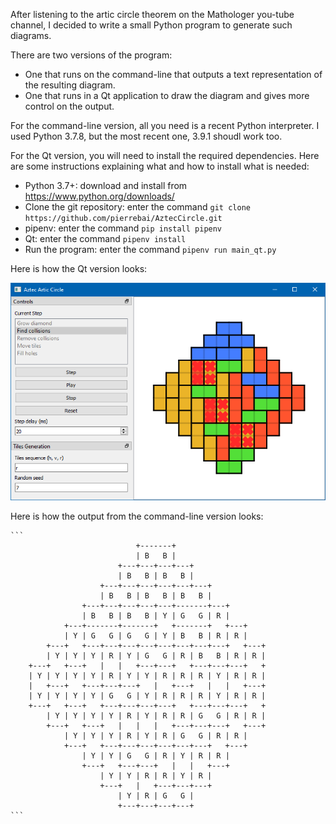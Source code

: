 After listening to the artic circle theorem on the Mathologer you-tube channel, I decided to write
a small Python program to generate such diagrams.

There are two versions of the program:

- One that runs on the command-line that outputs a text representation of the resulting diagram.
- One that runs in a Qt application to draw the diagram and gives more control on the output.

For the command-line version, all you need is a recent Python interpreter. I used Python 3.7.8, but
the most recent one, 3.9.1 shoudl work too.

For the Qt version, you will need to install the required dependencies. Here are some instructions
explaining what and how to install what is needed:

- Python 3.7+: download and install from https://www.python.org/downloads/
- Clone the git repository: enter the command ```git clone https://github.com/pierrebai/AztecCircle.git```
- pipenv: enter the command ```pip install pipenv```
- Qt: enter the command ```pipenv install```
- Run the program: enter the command ```pipenv run main_qt.py```

Here is how the Qt version looks:

![User Interface](https://github.com/pierrebai/AztecCircle/blob/master/Aztec-Circle-Qt.png "User Interface")

Here is how the output from the command-line version looks:

    ```
                                +-------+
                                | B   B |
                            +---+---+---+---+
                            | B   B | B   B |
                        +---+---+---+---+---+---+
                        | B   B | B   B | B   B |
                    +---+---+---+---+---+-------+---+
                    | B   B | B   B | Y | G   G | R |
                +---+-------+-------+   +-------+   +---+
                | Y | G   G | G   G | Y | B   B | R | R |
            +---+   +---+---+---+---+---+---+---+---+   +---+
            | Y | Y | Y | R | Y | G   G | R | B   B | R | R |
        +---+   +---+   |   |   +---+---+   +---+---+---+   +
        | Y | Y | Y | Y | R | Y | Y | R | R | R | Y | R | R |
        |   +---+   +---+---+---+   |   +---+   |   |   +---+
        | Y | Y | Y | Y | G   G | Y | R | R | R | Y | R | R |
        +---+   +---+   +---+---+---+---+   +---+---+---+   +
            | Y | Y | Y | Y | R | Y | R | R | G   G | R | R |
            +---+   +---+   |   |   |   +---+---+---+   +---+
                | Y | Y | Y | R | Y | R | G   G | R | R |
                +---+   +---+---+---+---+---+---+   +---+
                    | Y | Y | G   G | R | Y | R | R |
                    +---+   +---+---+   |   |   +---+
                        | Y | Y | R | R | Y | R |
                        +---+   |   +---+---+---+
                            | Y | R | G   G |
                            +---+---+---+---+
    ```